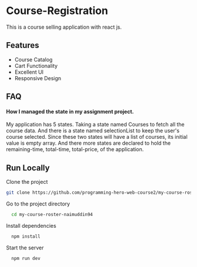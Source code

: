 # Course-Registration

This is a course selling application with react js.

## Features

- Course Catalog
- Cart Functionality
- Excellent UI
- Responsive Design

## FAQ

#### How I managed the state in my assignment project.

My application has 5 states. Taking a state named Courses to fetch all the course data. And there is a state named selectionList to keep the user's course selected. Since these two states will have a list of courses, its initial value is empty array. And there more states are declared to hold the remaining-time, total-time, total-price, of the application.

## Run Locally

Clone the project

```bash
git clone https://github.com/programming-hero-web-course2/my-course-roster-naimuddin94.git
```

Go to the project directory

```bash
  cd my-course-roster-naimuddin94
```

Install dependencies

```bash
  npm install
```

Start the server

```bash
  npm run dev
```
